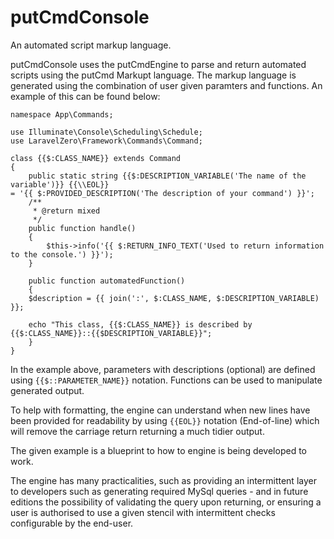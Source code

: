 # putCmdConsole

An automated script markup language.

putCmdConsole uses the putCmdEngine to parse and return automated scripts using the putCmd Markupt language.
The markup language is generated using the combination of user given paramters and functions. 
An example of this can be found below:

```
namespace App\Commands;

use Illuminate\Console\Scheduling\Schedule;
use LaravelZero\Framework\Commands\Command;

class {{$:CLASS_NAME}} extends Command
{
    public static string {{$:DESCRIPTION_VARIABLE('The name of the variable')}} {{\\EOL}}
= '{{ $:PROVIDED_DESCRIPTION('The description of your command') }}';
    /**
     * @return mixed
     */
    public function handle()
    {
        $this->info('{{ $:RETURN_INFO_TEXT('Used to return information to the console.') }}');
    }

    public function automatedFunction()
    {
	$description = {{ join(':', $:CLASS_NAME, $:DESCRIPTION_VARIABLE) }};

	echo "This class, {{$:CLASS_NAME}} is described by {{$:CLASS_NAME}}::{{$DESCRIPTION_VARIABLE}}";
    }
}
```

In the example above, parameters with descriptions (optional) are defined using ```{{$::PARAMETER_NAME}}``` notation. Functions can be used to manipulate generated output. 

To help with formatting, the engine can understand when new lines have been provided for readability by using ```{{EOL}}``` notation (End-of-line) which will remove the carriage return returning a much tidier output.

The given example is a blueprint to how to engine is being developed to work.

The engine has many practicalities, such as providing an intermittent layer to developers such as generating required MySql queries - and in future editions the possibility of validating the query upon returning, or ensuring a user is authorised to use a given stencil with intermittent checks configurable by the end-user.
